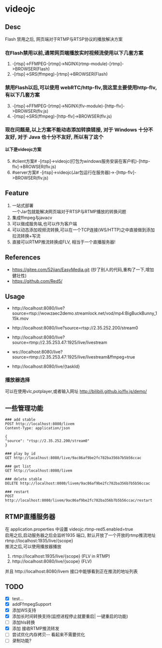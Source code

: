 # videojc

## Desc

Flash 禁用之后, 网页端对于RTMP与RTSP协议的播放解决方案

### 在Flash禁用以前,通常网页端播放实时视频流使用以下几套方案

1. -[rtsp]->FFMPEG-[rtmp]->NGINX(rtmp-module)-[rtmp]->BROWSER(Flash)
2. -[rtsp]->SRS(ffmpeg)-[rtmp]->BROWSER(Flash)

### 禁用Flash以后,可以使用 webRTC/http-flv,我这里主要使用http-flv,有以下几套方案

3. -[rtsp]->FFMPEG-[rtmp]->NGINX(flv-module)-[http-flv]->BROWSER(flv.js)
4. -[rtsp]->SRS(ffmpeg)-[http-flv]->BROWSER(flv.js)

### 现在问题是,以上方案不能动态添加转换链接, 对于 Windows 十分不友好, 对于 Java 也十分不友好, 所以有了这个

#### 以下是videojc方案

5. \#client方案\# -[rtsp]->videojc(打包为windows服务安装在客户机)-[http-flv]->BROWSER(flv.js)
6. \#server方案\# -[rtsp]->videojc(Jar包运行在服务器)->-[http-flv]->BROWSER(flv.js)

## Feature

1. 一站式部署  
   一个Jar包就能解决网页端对于RTSP与RTMP播放的转换问题
2. 集成ffmpeg与javacv
3. 可以做成服务端,也可以作为客户端
4. 可以动态添加视频流转换,可以在一个TCP连接(WS/HTTP)之中直接做到添加拉流转换+写流
5. 直接可以RTMP推流转换成FLV, 相当于一个直播服务器!
## References

* https://gitee.com/52jian/EasyMedia.git (抄了别人的代码,重构了一下,增加健壮性)
* https://github.com/Red5/

## Usage

* http://localhost:8080/live?source=rtsp://wowzaec2demo.streamlock.net/vod/mp4:BigBuckBunny_115k.mov
* http://localhost:8080/live?source=rtsp://2.35.252.200/stream0
* http://localhost:8080/live?source=rtmp://2.35.253.47:1925/live/livestream
* ws://localhost:8080/live?source=rtmp://2.35.253.47:1925/live/livestream&ffmpeg=true

* http://localhost:8080/live/{taskId}

### 播放器选择

可以在使用vlc,potplayer,或者输入网址 http://bilibili.github.io/flv.js/demo/

## 一些管理功能

```
### add stable
POST http://localhost:8080/livem
Content-Type: application/json

{
"source": "rtsp://2.35.252.200/stream0"
}

### play by id
GET http://localhost:8080/live/9ac86af9be2fc782ba356b7b5b56ccac

### get list
GET http://localhost:8080/livem

### delete stable
DELETE http://localhost:8080/livem/9ac86af9be2fc782ba356b7b5b56ccac

### restart
POST http://localhost:8080/livem/9ac86af9be2fc782ba356b7b5b56ccac/restart
```

## RTMP直播服务器

在 application.properties 中设置 videojc.rtmp-red5.enabled=true  
启用之后,启动服务器之后会监听1935 端口, 默认开放了一个开放的rtmp推流地址 rtmp://localhost:1935/live/{scope}  
推流之后,可以使用播放器播放

1. rtmp://localhost:1935/live/{scope} (FLV in RTMP)
2. http://localhost:8080/live/{scope} (FLV)

并且 http://localhost:8080/livem 接口中能够看到正在推流的地址列表

## TODO

*[x] test...
*[x] addFfmpegSupport
*[x] 添加WS支持
*[x] 添加长时间转换支持(监控进程停止就要重启| 一键重启的功能)
*[ ] 添加hls转换
*[x] 添加 接收RTMP推流转发
*[ ] 尝试优化内存拷贝-- 看起来不需要优化
*[ ] 录制功能?
